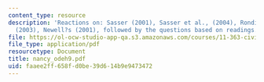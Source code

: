```yaml
---
content_type: resource
description: 'Reactions on: Sasser (2001), Sasser et al., (2004), Rondinelli and London?s
  (2003), Newell?s (2001), followed by the questions based on readings.'
file: https://ol-ocw-studio-app-qa.s3.amazonaws.com/courses/11-363-civil-society-and-the-environment-spring-2005/faaee2ff658fd0be39d614b9e9473472_nancy_odeh9.pdf
file_type: application/pdf
resourcetype: Document
title: nancy_odeh9.pdf
uid: faaee2ff-658f-d0be-39d6-14b9e9473472
---
```

